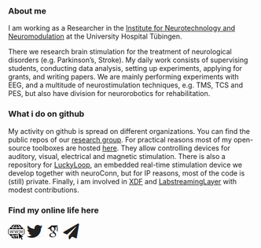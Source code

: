### About me

I am working as a Researcher in the [Institute for Neurotechnology and Neuromodulation](https://www.medizin.uni-tuebingen.de/go/neuromodulation) at the University Hospital Tübingen.

There we research brain stimulation for the treatment of neurological disorders (e.g. Parkinson’s, Stroke). My daily work consists of supervising students, conducting data analysis, setting up experiments, applying for grants, and writing papers. We are mainly performing experiments with EEG, and a multitude of neurostimulation techniques, e.g. TMS, TCS and PES, but also have division for neurorobotics for rehabilitation.

### What i do on github

My activity on github is spread on different organizations. You can find the public repos of our [research group](https://github.com/translationalneurosurgery). For  practical reasons most of my open-source toolboxes are hosted [here](https://github.com/pyreiz). They allow controlling devices for auditory, visual, electrical and magnetic stimulation. There is also a repository for [LuckyLoop](https://github.com/nC-Loop), an embedded real-time stimulation device we develop together with neuroConn, but for IP reasons, most of the code is (still) private. Finally, i am involved in [XDF](https://github.com/xdf-modules) and [LabstreamingLayer](https://github.com/labstreaminglayer) with modest contributions.

### Find my online life here
[![web](https://github.com/agricolab/agricolab/blob/master/media/web.png)](https://www.robert-guggenberger.de/) [![twitter](https://github.com/agricolab/agricolab/blob/master/media/twitter.png)](https://twitter.com/agricolabs/) [![gscholar](https://github.com/agricolab/agricolab/blob/master/media/gscholar.png)](https://scholar.google.de/citations?user=mG4Q9i4AAAAJ) [![mail](https://github.com/agricolab/agricolab/blob/master/media/mail.png)](https://robert-guggenberger.de/pages/contact-pgp)
